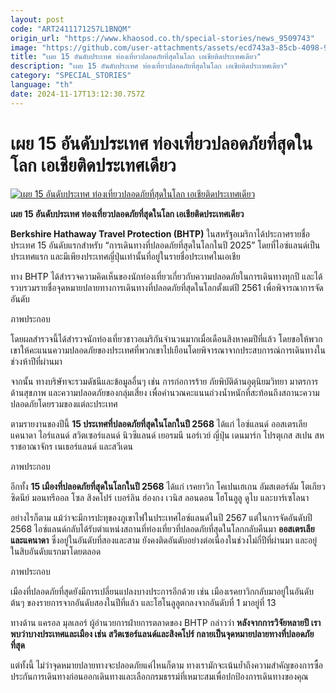 ```yaml
---
layout: post
code: "ART2411171257L1BNQM"
origin_url: "https://www.khaosod.co.th/special-stories/news_9509743"
image: "https://github.com/user-attachments/assets/ecd743a3-85cb-4098-905f-77ee5ced61cc"
title: "เผย 15 อันดับประเทศ ท่องเที่ยวปลอดภัยที่สุดในโลก เอเชียติดประเทศเดียว"
description: "เผย 15 อันดับประเทศ ท่องเที่ยวปลอดภัยที่สุดในโลก เอเชียติดประเทศเดียว"
category: "SPECIAL_STORIES"
language: "th"
date: 2024-11-17T13:12:30.757Z
---
```


# เผย 15 อันดับประเทศ ท่องเที่ยวปลอดภัยที่สุดในโลก เอเชียติดประเทศเดียว

[![เผย 15 อันดับประเทศ ท่องเที่ยวปลอดภัยที่สุดในโลก เอเชียติดประเทศเดียว](https://www.khaosod.co.th/wpapp/uploads/2024/11/15-safest-travel-destinations-for-2025.jpg171164.jpg "เผย 15 อันดับประเทศ ท่องเที่ยวปลอดภัยที่สุดในโลก เอเชียติดประเทศเดียว")](https://www.khaosod.co.th/wpapp/uploads/2024/11/15-safest-travel-destinations-for-2025.jpg171164.jpg)



**เผย 15 อันดับประเทศ ท่องเที่ยวปลอดภัยที่สุดในโลก เอเชียติดประเทศเดียว**

**Berkshire Hathaway Travel Protection (BHTP)** ในสหรัฐอเมริกาได้ประกาศรายชื่อประเทศ 15 อันดับแรกสำหรับ “การเดินทางที่ปลอดภัยที่สุดในโลกในปี 2025” โดยที่ไอซ์แลนด์เป็นประเทศแรก และมีเพียงประเทศญี่ปุ่นเท่านั้นที่อยู่ในรายชื่อประเทศในเอเชีย

ทาง BHTP ได้สำรวจความคิดเห็นของนักท่องเที่ยวเกี่ยวกับความปลอดภัยในการเดินทางทุกปี และได้รวบรวมรายชื่อจุดหมายปลายทางการเดินทางที่ปลอดภัยที่สุดในโลกตั้งแต่ปี 2561 เพื่อพิจารณาการจัดอันดับ

ภาพประกอบ

โดยผลสำรวจนี้ได้สำรวจนักท่องเที่ยวชาวอเมริกันจำนวนมากเมื่อเดือนสิงหาคมปีที่แล้ว โดยขอให้พวกเขาให้คะแนนความปลอดภัยของประเทศที่พวกเขาไปเยือนโดยพิจารณาจากประสบการณ์การเดินทางในช่วงห้าปีที่ผ่านมา

จากนั้น ทางบริษัทจะรวมดัชนีและข้อมูลอื่นๆ เช่น การก่อการร้าย ภัยพิบัติด้านอุตุนิยมวิทยา มาตรการด้านสุขภาพ และความปลอดภัยของกลุ่มเสี่ยง เพื่อคำนวณคะแนนถ่วงน้ำหนักที่สะท้อนถึงสถานะความปลอดภัยโดยรวมของแต่ละประเทศ

ตามรายงานของปีนี้ **15 ประเทศที่ปลอดภัยที่สุดในโลกในปี 2568** ได้แก่ ไอซ์แลนด์ ออสเตรเลีย แคนาดา ไอร์แลนด์ สวิตเซอร์แลนด์ นิวซีแลนด์ เยอรมนี นอร์เวย์ ญี่ปุ่น เดนมาร์ก โปรตุเกส สเปน สหราชอาณาจักร เนเธอร์แลนด์ และสวีเดน

ภาพประกอบ

อีกทั้ง **15 เมืองที่ปลอดภัยที่สุดในโลกในปี 2568** ได้แก่ เรคยาวิก โคเปนเฮเกน อัมสเตอร์ดัม โตเกียว ซิดนีย์ มอนทรีออล โซล สิงคโปร์ เบอร์ลิน ฮ่องกง เวนิส ลอนดอน โฮโนลูลู ดูไบ และบาร์เซโลนา

อย่างไรก็ตาม แม้ว่าจะมีการปะทุของภูเขาไฟในประเทศไอซ์แลนด์ในปี 2567 แต่ในการจัดอันดับปี 2568 ไอซ์แลนด์กลับได้รับตำแหน่งสถานที่ท่องเที่ยวที่ปลอดภัยที่สุดในโลกกลับคืนมา **ออสเตรเลียและแคนาดา** ซึ่งอยู่ในอันดับที่สองและสาม ยังคงติดอันดับอย่างต่อเนื่องในช่วงไม่กี่ปีที่ผ่านมา และอยู่ในสิบอันดับแรกมาโดยตลอด

ภาพประกอบ

เมืองที่ปลอดภัยที่สุดยังมีการเปลี่ยนแปลงบางประการอีกด้วย เช่น เมืองเรคยาวิกกลับมาอยู่ในอันดับต้นๆ ของรายการจากอันดับสองในปีที่แล้ว และโฮโนลูลูตกลงจากอันดับที่ 1 มาอยู่ที่ 13

ทางด้าน แครอล มุลเลอร์ ผู้อำนวยการฝ่ายการตลาดของ BHTP กล่าวว่า **หลังจากการวิจัยหลายปี เราพบว่าบางประเทศและเมือง เช่น สวิตเซอร์แลนด์และสิงคโปร์ กลายเป็นจุดหมายปลายทางที่ปลอดภัยที่สุด**

แต่ทั้งนี้ ไม่ว่าจุดหมายปลายทางจะปลอดภัยแค่ไหนก็ตาม ทางเรามักจะเน้นย้ำถึงความสำคัญของการซื้อประกันการเดินทางก่อนออกเดินทางและเลือกกรมธรรม์ที่เหมาะสมเพื่อปกป้องการเดินทางของคุณ